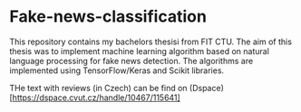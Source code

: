 # Fake-news-classification
This repository contains my bachelors thesisi from FIT CTU.
The aim of this thesis was to implement machine learning algorithm based on natural language processing for fake news detection.
The algorithms are implemented using TensorFlow/Keras and Scikit libraries.

THe text with reviews (in Czech) can be find on (Dspace)[https://dspace.cvut.cz/handle/10467/115641]
